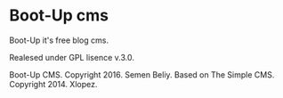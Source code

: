 # Boot-Up cms
Boot-Up it's free blog cms.

Realesed under GPL lisence v.3.0.

Boot-Up CMS. Copyright 2016. Semen Beliy.
Based on The Simple CMS. Copyright 2014. Xlopez.
